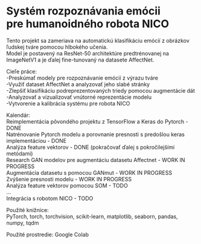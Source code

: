 # Systém rozpoznávania emócii pre humanoidného robota NICO  
Tento projekt sa zameriava na automatickú klasifikáciu emócií z obrázkov ľudskej tváre pomocou hlbokého učenia.  
Model je postavený na ResNet-50 architektúre predtrénovanej na ImageNetV1 a je ďalej fine-tunovaný na datasete AffectNet.  
  
Cieľe práce:  
-Preskúmať modely pre rozpoznávanie emócií z výrazu tváre  
-Využiť dataset AffectNet a analyzovať jeho slabé stránky  
-Zlepšiť klasifikáciu podreprezentovaných triedy pomocou augmentácie dát  
-Analyzovať a vizualizovať vnútorné reprezentácie modelu  
-Vytvorenie a kalibrácia systému pre robota NICO  
  
Kalendár:  
Reimplementácia pôvondého projektu z TensorFlow a Keras do Pytorch - DONE  
Natrénovanie Pytorch modelu a porovnanie presnosti s predošlou keras implementáciou - DONE  
Analýza feature vektorov - DONE (pokračovať ďalej s pokročilejšími metódami)  
Research GAN modelov pre augmentáciu datasetu Affectnet - WORK IN PROGRESS  
Augmentácia datasetu s pomocou GANmut - WORK IN PROGRESS  
Zvýšenie presnosti modelu - WORK IN PROGRESS  
Analýza feature vektorov pomocou SOM - TODO  
...  
Integrácia s robotom NICO - TODO  
  
Použité knižnice:  
PyTorch, torch, torchvision, scikit-learn, matplotlib, seaborn, pandas, numpy, tqdm  

Použité prostredie:
Google Colab
  
